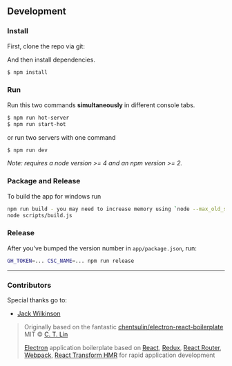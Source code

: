 ## Development

### Install

First, clone the repo via git:

And then install dependencies.

```bash
$ npm install
```


### Run

Run this two commands __simultaneously__ in different console tabs.

```bash
$ npm run hot-server
$ npm run start-hot
```

or run two servers with one command

```bash
$ npm run dev
```

*Note: requires a node version >= 4 and an npm version >= 2.*

### Package and Release

To build the app for windows run

```bash
npm run build - you may need to increase memory using `node --max_old_space_size=8192 ./node_modules/webpack/bin/webpack.js ...`
node scripts/build.js
```


### Release

After you've bumped the version number in `app/package.json`, run:

```bash
GH_TOKEN=... CSC_NAME=... npm run release
```

---

### Contributors

Special thanks go to:

* [Jack Wilkinson](https://github.com/guacjack)

> Originally based on the fantastic [chentsulin/electron-react-boilerplate](https://github.com/chentsulin/electron-react-boilerplate)
> MIT © [C. T. Lin](https://github.com/chentsulin)
>
> [Electron](http://electron.atom.io/) application boilerplate based on [React](https://facebook.github.io/react/), [Redux](https://github.com/reactjs/redux), [React Router](https://github.com/reactjs/react-router), [Webpack](http://webpack.github.io/docs/), [React Transform HMR](https://github.com/gaearon/react-transform-hmr) for rapid application development
